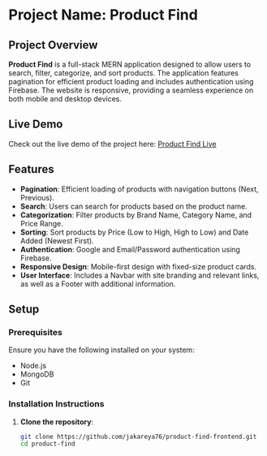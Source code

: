 # Project Name: Product Find

## Project Overview

**Product Find** is a full-stack MERN application designed to allow users to search, filter, categorize, and sort products. The application features pagination for efficient product loading and includes authentication using Firebase. The website is responsive, providing a seamless experience on both mobile and desktop devices.

## Live Demo

Check out the live demo of the project here: [Product Find Live](#)

## Features

- **Pagination**: Efficient loading of products with navigation buttons (Next, Previous).
- **Search**: Users can search for products based on the product name.
- **Categorization**: Filter products by Brand Name, Category Name, and Price Range.
- **Sorting**: Sort products by Price (Low to High, High to Low) and Date Added (Newest First).
- **Authentication**: Google and Email/Password authentication using Firebase.
- **Responsive Design**: Mobile-first design with fixed-size product cards.
- **User Interface**: Includes a Navbar with site branding and relevant links, as well as a Footer with additional information.

## Setup

### Prerequisites

Ensure you have the following installed on your system:

- Node.js
- MongoDB
- Git

### Installation Instructions

1. **Clone the repository**:

   ```bash
   git clone https://github.com/jakareya76/product-find-frontend.git
   cd product-find
   ```
